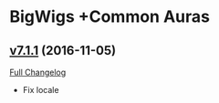 # BigWigs +Common Auras

## [v7.1.1](https://github.com/BigWigsMods/BigWigs_CommonAuras/tree/v7.1.1) (2016-11-05) [](#top)
[Full Changelog](https://github.com/BigWigsMods/BigWigs_CommonAuras/compare/v7.1.0...v7.1.1)

- Fix locale  

